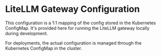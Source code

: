 # LiteLLM Gateway Configuration

This configuration is a 1:1 mapping of the config stored in the Kubernetes ConfigMap. It's provided here for running the LiteLLM gateway locally during development.

For deployments, the actual configuration is managed through the Kubernetes ConfigMap in the cluster.